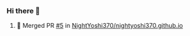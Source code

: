 ### Hi there 👋

<!--START_SECTION:activity-->
1. 🎉 Merged PR [#5](https://github.com/NightYoshi370/nightyoshi370.github.io/pull/5) in [NightYoshi370/nightyoshi370.github.io](https://github.com/NightYoshi370/nightyoshi370.github.io)
<!--END_SECTION:activity-->

<!--
**SetiZ/SetiZ** is a ✨ _special_ ✨ repository because its `README.md` (this file) appears on your GitHub profile.

Here are some ideas to get you started:

- 🔭 I’m currently working on ...
- 🌱 I’m currently learning ...
- 👯 I’m looking to collaborate on ...
- 🤔 I’m looking for help with ...
- 💬 Ask me about ...
- 📫 How to reach me: ...
- 😄 Pronouns: ...
- ⚡ Fun fact: ...
-->
